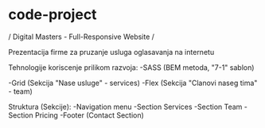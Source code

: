 # code-project

/ Digital Masters - Full-Responsive Website /

Prezentacija firme za pruzanje usluga oglasavanja na internetu

Tehnologije koriscenje prilikom razvoja:
  -SASS (BEM metoda, "7-1" sablon)
  
  -Grid (Sekcija "Nase usluge" - services)
  -Flex (Sekcija "Clanovi naseg tima" - team)
  
  Struktura (Sekcije):
    -Navigation menu
    -Section Services
    -Section Team
    -Section Pricing
    -Footer (Contact Section)
